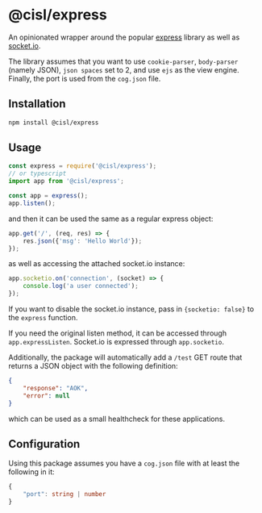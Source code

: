 # @cisl/express

An opinionated wrapper around the popular [express](https://expressjs.com/) library as
well as [socket.io](https://socket.io/).

The library assumes that you want to use `cookie-parser`, `body-parser` (namely JSON),
`json spaces` set to 2, and use `ejs` as the view engine. Finally, the port is
used from the `cog.json` file.

## Installation
```bash
npm install @cisl/express
```
## Usage
```js
const express = require('@cisl/express');
// or typescript
import app from '@cisl/express';

const app = express();
app.listen();
```

and then it can be used the same as a regular express object:
```js
app.get('/', (req, res) => {
    res.json({'msg': 'Hello World'});
});
```

as well as accessing the attached socket.io instance:
```js
app.socketio.on('connection', (socket) => {
    console.log('a user connected');
});
```

If you want to disable the socket.io instance, pass in `{socketio: false}` to the `express`
function.

If you need the original listen method, it can be accessed through `app.expressListen`.
Socket.io is expressed through `app.socketio`.

Additionally, the package will automatically add a `/test` GET route that returns
a JSON object with the following definition:
```json
{
    "response": "AOK",
    "error": null
}
```
which can be used as a small healthcheck for these applications.

## Configuration
Using this package assumes you have a `cog.json` file with at least the following
in it:
```typescript
{
    "port": string | number
}
```

